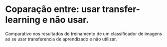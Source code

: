 # Coparação entre: usar transfer-learning e não usar.

Comparativo nos resultados de treinamento de um classificador de imagens ao se usar transferencia de aprendizado e não utilizar.

